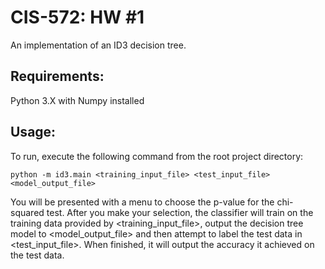 CIS-572: HW #1
==============

An implementation of an ID3 decision tree.

Requirements:
-------------

Python 3.X with Numpy installed

Usage:
------
   
To run, execute the following command from the root project directory:
        
    python -m id3.main <training_input_file> <test_input_file> <model_output_file>
    
You will be presented with a menu to choose the p-value for the chi-squared test. 
After you make your selection, the classifier will train on the training data 
provided by \<training_input_file\>, output the decision tree model to 
\<model_output_file\> and then attempt to label the test data in \<test_input_file\>. 
When finished, it will output the accuracy it achieved on the test data.

